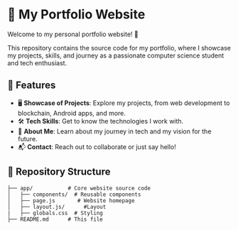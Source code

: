 # 🌟 My Portfolio Website

Welcome to my personal portfolio website! 🎉

This repository contains the source code for my portfolio, where I showcase my projects, skills, and journey as a passionate computer science student and tech enthusiast.

## 🚀 Features

- 🖥️ **Showcase of Projects**: Explore my projects, from web development to blockchain, Android apps, and more.
- 🛠️ **Tech Skills**: Get to know the technologies I work with.
- 🌱 **About Me**: Learn about my journey in tech and my vision for the future.
- 📬 **Contact**: Reach out to collaborate or just say hello!

## 📂 Repository Structure

```plaintext
├── app/           # Core website source code
│   ├── components/  # Reusable components
│   ├── page.js       # Website homepage
│   ├── layout.js/      #Layout
|   ├── globals.css  # Styling
├── README.md      # This file
```
